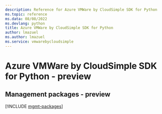 ```yaml
---
description: Reference for Azure VMWare by CloudSimple SDK for Python
ms.topic: reference
ms.data: 08/08/2022
ms.devlang: python
title: Azure VMWare by CloudSimple SDK for Python
author: lmazuel
ms.author: lmazuel
ms.service: vmwarebycloudsimple
---
```

# Azure VMWare by CloudSimple SDK for Python - preview

## Management packages - preview
[!INCLUDE [mgmt-packages](vmware-by-cloudsimple-mgmt-index.md)]